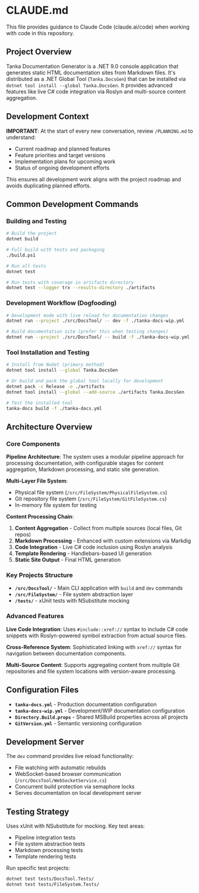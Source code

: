 # CLAUDE.md

This file provides guidance to Claude Code (claude.ai/code) when working with code in this repository.

## Project Overview

Tanka Documentation Generator is a .NET 9.0 console application that generates static HTML documentation sites from Markdown files. It's distributed as a .NET Global Tool (`Tanka.DocsGen`) that can be installed via `dotnet tool install --global Tanka.DocsGen`. It provides advanced features like live C# code integration via Roslyn and multi-source content aggregation.

## Development Context

**IMPORTANT**: At the start of every new conversation, review `/PLANNING.md` to understand:
- Current roadmap and planned features
- Feature priorities and target versions  
- Implementation plans for upcoming work
- Status of ongoing development efforts

This ensures all development work aligns with the project roadmap and avoids duplicating planned efforts.

## Common Development Commands

### Building and Testing
```bash
# Build the project
dotnet build

# Full build with tests and packaging
./build.ps1

# Run all tests
dotnet test

# Run tests with coverage in artifacts directory
dotnet test --logger trx --results-directory ./artifacts
```

### Development Workflow (Dogfooding)
```bash
# Development mode with live reload for documentation changes
dotnet run --project ./src/DocsTool/ -- dev -f ./tanka-docs-wip.yml

# Build documentation site (prefer this when testing changes)
dotnet run --project ./src/DocsTool/ -- build -f ./tanka-docs-wip.yml
```

### Tool Installation and Testing
```bash
# Install from NuGet (primary method)
dotnet tool install --global Tanka.DocsGen

# Or build and pack the global tool locally for development
dotnet pack -c Release -o ./artifacts
dotnet tool install --global --add-source ./artifacts Tanka.DocsGen

# Test the installed tool
tanka-docs build -f ./tanka-docs.yml
```

## Architecture Overview

### Core Components

**Pipeline Architecture**: The system uses a modular pipeline approach for processing documentation, with configurable stages for content aggregation, Markdown processing, and static site generation.

**Multi-Layer File System**: 
- Physical file system (`/src/FileSystem/PhysicalFileSystem.cs`)
- Git repository file system (`/src/FileSystem/GitFileSystem.cs`) 
- In-memory file system for testing

**Content Processing Chain**:
1. **Content Aggregation** - Collect from multiple sources (local files, Git repos)
2. **Markdown Processing** - Enhanced with custom extensions via Markdig
3. **Code Integration** - Live C# code inclusion using Roslyn analysis
4. **Template Rendering** - Handlebars-based UI generation
5. **Static Site Output** - Final HTML generation

### Key Projects Structure

- **`/src/DocsTool/`** - Main CLI application with `build` and `dev` commands
- **`/src/FileSystem/`** - File system abstraction layer
- **`/tests/`** - xUnit tests with NSubstitute mocking

### Advanced Features

**Live Code Integration**: Uses `#include::xref://` syntax to include C# code snippets with Roslyn-powered symbol extraction from actual source files.

**Cross-Reference System**: Sophisticated linking with `xref://` syntax for navigation between documentation components.

**Multi-Source Content**: Supports aggregating content from multiple Git repositories and file system locations with version-aware processing.

## Configuration Files

- **`tanka-docs.yml`** - Production documentation configuration
- **`tanka-docs-wip.yml`** - Development/WIP documentation configuration  
- **`Directory.Build.props`** - Shared MSBuild properties across all projects
- **`GitVersion.yml`** - Semantic versioning configuration

## Development Server

The `dev` command provides live reload functionality:
- File watching with automatic rebuilds
- WebSocket-based browser communication (`/src/DocsTool/WebSocketService.cs`)
- Concurrent build protection via semaphore locks
- Serves documentation on local development server

## Testing Strategy

Uses xUnit with NSubstitute for mocking. Key test areas:
- Pipeline integration tests
- File system abstraction tests  
- Markdown processing tests
- Template rendering tests

Run specific test projects:
```bash
dotnet test tests/DocsTool.Tests/
dotnet test tests/FileSystem.Tests/
```